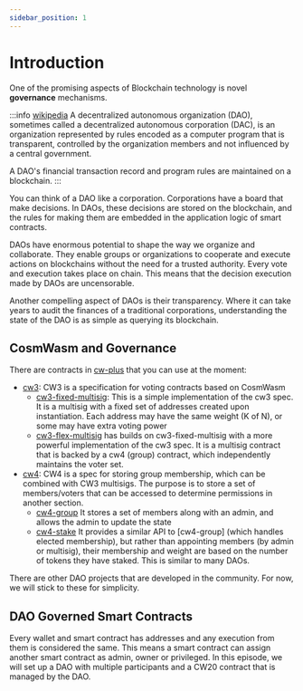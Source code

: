 ```yaml
---
sidebar_position: 1
---
```


# Introduction

One of the promising aspects of Blockchain technology is novel **governance** mechanisms.

:::info [wikipedia](https://en.wikipedia.org/wiki/Decentralized_autonomous_organization)
A decentralized autonomous organization (DAO), sometimes called a decentralized autonomous corporation (DAC), is an
organization represented by rules encoded as a computer program that is transparent, controlled by the organization
members and not influenced by a central government.

A DAO's financial transaction record and program rules are
maintained on a blockchain.
:::

You can think of a DAO like a corporation. Corporations have a board that make
decisions. In DAOs, these decisions are stored on the blockchain, and the rules
for making them are embedded in the application logic of smart contracts.

DAOs have enormous potential to shape the way we organize and collaborate. They
enable groups or organizations to cooperate and execute actions on blockchains
without the need for a trusted authority. Every vote and execution takes place
on chain. This means that the decision execution made by DAOs are uncensorable.

Another compelling aspect of DAOs is their transparency. Where it can take
years to audit the finances of a traditional corporations, understanding the
state of the DAO is as simple as querying its blockchain.

## CosmWasm and Governance

There are contracts in [cw-plus](https://github.com/CosmWasm/cw-plus/) that you can use at the moment:

- [cw3](https://github.com/CosmWasm/cw-plus/blob/main/packages/cw3/README.md): CW3 is a specification for voting
  contracts based on CosmWasm
  - [cw3-fixed-multisig](https://github.com/CosmWasm/cw-plus/tree/main/contracts/cw3-fixed-multisig): This is a
  simple implementation of the cw3 spec. It is a multisig with a fixed set of addresses created upon instantiation.
    Each address may have the same weight (K of N), or some may have extra voting power
  - [cw3-flex-multisig](https://github.com/CosmWasm/cw-plus/tree/main/contracts/cw3-flex-multisig) has builds on
  cw3-fixed-multisig with a more powerful implementation of the cw3 spec. It is a multisig contract that is backed by
    a cw4 (group) contract, which independently maintains the voter set.
- [cw4](https://github.com/CosmWasm/cw-plus/tree/main/packages/cw4): CW4 is a spec for storing group membership, which
  can be combined with CW3 multisigs. The purpose is to store a set of members/voters that can be accessed to determine
  permissions in another section.
  - [cw4-group](https://github.com/CosmWasm/cw-plus/tree/main/contracts/cw4-group) It stores a set of members along with
    an admin, and allows the admin to update the state
  - [cw4-stake](https://github.com/CosmWasm/cw-plus/tree/main/contracts/cw4-stake) It provides a similar API
    to [cw4-group] (which handles elected membership), but rather than appointing members (by admin or multisig), their
    membership and weight are based on the number of tokens they have staked. This is similar to many DAOs.

There are other DAO projects that are developed in the community. For now, we will stick to these for simplicity.

## DAO Governed Smart Contracts

Every wallet and smart contract has addresses and any execution from them is considered the same. This means a smart
contract can assign another smart contract as admin, owner or privileged. In this episode, we will set up a DAO with
multiple participants and a CW20 contract that is managed by the DAO.
